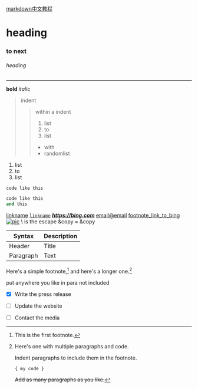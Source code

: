 [markdown中文教程](https://markdown.com.cn)
# heading
### to next
###### heading
---
**bold**
*italic*
>indent
>>within a indent
>>1. list
>>2. to
>>4. list
>>- with
>>- randomlist  

1. list
2. to
4. list


`code like this`

```python
code like this
and this
```
[linkname](linkaddress "hoverlinktitle")
[`linkname`](linkaddress "hoverlinktitle")
***<https://bing.com>***
<email@email>
[footnote_link_to_bing][1]
[![pic](piclink "pictitle")](clicklinktopic_optional)
\\ is the escape \&copy = &copy

| Syntax      | Description |
| ----------- | ----------- |
| Header      | Title       |
| Paragraph   | Text        |



[1]: https://bing.com (hovertitle)



Here's a simple footnote,[^1] and here's a longer one.[^bignote]

[^1]: This is the first footnote.

[^bignote]: Here's one with multiple paragraphs and code.

	Indent paragraphs to include them in the footnote.

    `{ my code }`

    ~~Add as many paragraphs as you like.~~
	
put anywhere you like in para not included

- [x] Write the press release
- [ ] Update the website
- [ ] Contact the media

